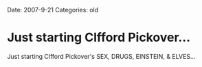 Date: 2007-9-21
Categories: old

# Just starting Clfford Pickover…

Just starting Clfford Pickover's SEX, DRUGS, EINSTEIN, &amp; ELVES...
